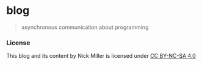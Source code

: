 blog
====

> asynchronous communication about programming

### License

This blog and its content by Nick Miller is licensed under [CC BY-NC-SA 4.0](https://creativecommons.org/licenses/by-nc-sa/4.0/?ref=chooser-v1)
